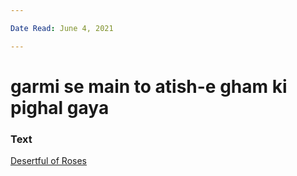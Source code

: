 ```yaml
---

Date Read: June 4, 2021

---
```


# garmi se main to atish-e gham ki pighal gaya

### Text
[Desertful of Roses](http://www.columbia.edu/itc/mealac/pritchett/00garden/00c/0039/index_0039.html)

